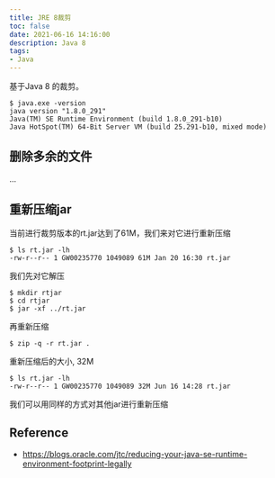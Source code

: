 ```yaml
---
title: JRE 8裁剪
toc: false
date: 2021-06-16 14:16:00
description: Java 8
tags:
- Java
---
```


基于Java 8 的裁剪。

```shell
$ java.exe -version
java version "1.8.0_291"
Java(TM) SE Runtime Environment (build 1.8.0_291-b10)
Java HotSpot(TM) 64-Bit Server VM (build 25.291-b10, mixed mode)
```

## 删除多余的文件

...

## 重新压缩jar

当前进行裁剪版本的rt.jar达到了61M，我们来对它进行重新压缩

```shell
$ ls rt.jar -lh
-rw-r--r-- 1 GW00235770 1049089 61M Jan 20 16:30 rt.jar
```

我们先对它解压

```shell
$ mkdir rtjar
$ cd rtjar
$ jar -xf ../rt.jar
```

再重新压缩

```shell
$ zip -q -r rt.jar .
```

重新压缩后的大小, 32M

```shell
$ ls rt.jar -lh
-rw-r--r-- 1 GW00235770 1049089 32M Jun 16 14:28 rt.jar
```

我们可以用同样的方式对其他jar进行重新压缩

## Reference

- https://blogs.oracle.com/jtc/reducing-your-java-se-runtime-environment-footprint-legally